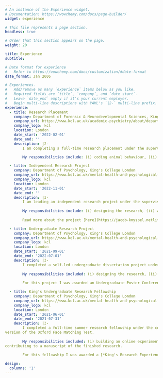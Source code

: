 ```yaml
---
# An instance of the Experience widget.
# Documentation: https://wowchemy.com/docs/page-builder/
widget: experience

# This file represents a page section.
headless: true

# Order that this section appears on the page.
weight: 20

title: Experience
subtitle: 

# Date format for experience
#   Refer to https://wowchemy.com/docs/customization/#date-format
date_format: Jan 2006

# Experiences.
#   Add/remove as many `experience` items below as you like.
#   Required fields are `title`, `company`, and `date_start`.
#   Leave `date_end` empty if it's your current employer.
#   Begin multi-line descriptions with YAML's `|2-` multi-line prefix.
experience:
  - title: Research Placement
    company: Department of Forensic & Neurodevelopmental Sciences, King's College London
    company_url: https://www.kcl.ac.uk/academic-psychiatry/about/departments/forensic-neurodevelopmental-sciences
    company_logo: kcl
    location: London
    date_start: '2022-02-01'
    date_end: ''
    description: |2-
        I am completing a full-time research placement under the supervision of [Dr Marija Petrinovic](https://kclpure.kcl.ac.uk/portal/marija-magdalena.petrinovic.html) at the Department of Forensic & Neurodevelopmental Sciences, King’s College London, the aim of which is to investigate the relationship between oxytocin and aggression in animal models of autism spectrum disorder.

        My responsibilities include: (i) coding animal behaviour, (ii) analysing behavioural and immunohistochemical data, (iii) reporting and presenting results, and (iv) attending research dissemination group meetings.

  - title: Independent Research Project
    company: Department of Psychology, King's College London
    company_url: https://www.kcl.ac.uk/mental-health-and-psychological-sciences/about/departments/psychology
    company_logo: kcl
    location: London
    date_start: '2022-11-01'
    date_end: ''
    description: |3-
        I am leading an independent research project under the supervision of [Dr Ashley Brown](https://www.kcl.ac.uk/people/ashley-brown) at the Department of Psychology, King's College London, the aim of which is to develop and validate a new quantitative scale of gender salience. 
        
        My responsibilities include: (i) designing the research, (ii) applying for ethical approval, (iii) applying for funding, (iv) pre-registering the research, (v) managing participant recruitment, (vi) analysing psychometric data, and (vii) writing a manuscript of the finished research.
        
        Read more about the project [here](https://jacob-knyspel.netlify.app/project/gender-salience-scale-project/).

  - title: Undergraduate Research Project
    company: Department of Psychology, King's College London
    company_url: https://www.kcl.ac.uk/mental-health-and-psychological-sciences/about/departments/psychology
    company_logo: kcl
    location: London
    date_start: '2021-09-01'
    date_end: '2022-07-01'
    description: |3-
        I completed a self-led undergraduate dissertation project under the supervision of [Dr. Charlotte Russell](https://www.kcl.ac.uk/people/charlotte-russell) at the Department of Psychology, King’s College London, the aim of which was to investigate factors which influence the temporal mechanics of facial expression perception.
        
        My responsibilities included: (i) designing the research, (ii) applying for ethical approval, (iii) building an online experiment, (iv) managing participant recruitment, (v) analysing experimental data, and (vi) writing a manuscript of the finished research.
        
        For this project I was awarded an Undergraduate Poster Conference Prize and nominated for the [*EPS/BSA Undergraduate Project Prize*](#distinctions) and [*BPS Cognitive Section Undergraduate Project Prize*](#distinctions).

  - title: King's Undergraduate Research Fellowship
    company: Department of Psychology, King's College London
    company_url: https://www.kcl.ac.uk/mental-health-and-psychological-sciences/about/departments/psychology
    company_logo: kcl
    location: London
    date_start: '2021-06-01'
    date_end: '2021-07-31'
    description: |3-
        I completed a full-time summer research fellowship under the co-supervision of [Dr. Caroline Catmur](https://www.kcl.ac.uk/people/caroline-catmur) (King’s College London) and [Ms. Mirta Stantic](https://www.psy.ox.ac.uk/people/mirta-stantic) (University of Oxford), the aim of which was to develop a short-form
version of the Oxford Face Matching Test.
        
        My responsibilities included: (i) building an online experiment, (ii) contributing to participant recruitment, (iii) contributing to data analysis, and (iv)
contributing to a manuscript of the finished research.
        
        For this fellowship I was awarded a [*King's Research Experience Award*](#distinctions).

design:
  columns: '1'
---
```

